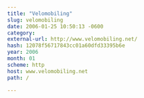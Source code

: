 ```yaml
---
title: "Velomobiling"
slug: velomobiling
date: 2006-01-25 10:50:13 -0600
category: 
external-url: http://www.velomobiling.net/
hash: 12078f56717843cc01a60dfd33395b6e
year: 2006
month: 01
scheme: http
host: www.velomobiling.net
path: /

---
```



